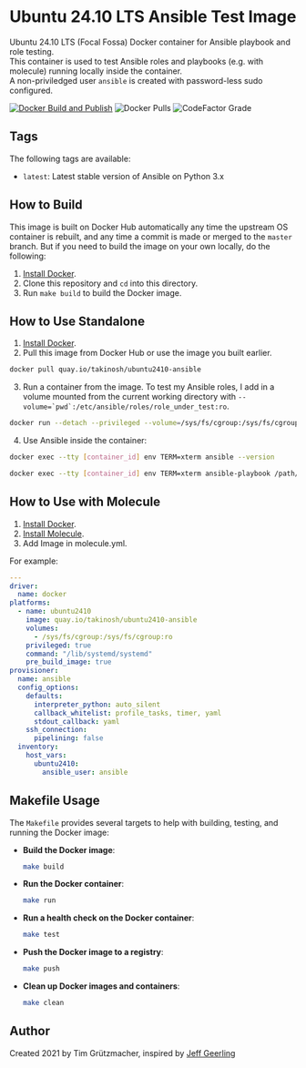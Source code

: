 # Ubuntu 24.10 LTS Ansible Test Image

Ubuntu 24.10 LTS (Focal Fossa) Docker container for Ansible playbook and role testing.  
This container is used to test Ansible roles and playbooks (e.g. with molecule) running locally inside the container.  
A non-priviledged user `ansible` is created with password-less sudo configured.

[![Docker Build and Publish](https://github.com/tosin2013/docker-ubuntu2410-ansible/actions/workflows/ci.yml/badge.svg)](https://github.com/tosin2013/docker-ubuntu2410-ansible/actions/workflows/ci.yml) ![Docker Pulls](https://img.shields.io/docker/pulls/tosin2013/ubuntu2410-ansible) ![CodeFactor Grade](https://img.shields.io/codefactor/grade/github/tosin2013/docker-ubuntu2410-ansible/main)

## Tags

The following tags are available:

  - `latest`: Latest stable version of Ansible on Python 3.x

## How to Build

This image is built on Docker Hub automatically any time the upstream OS container is rebuilt, and any time a commit is made or merged to the `master` branch. But if you need to build the image on your own locally, do the following:

  1. [Install Docker](https://docs.docker.com/engine/installation/).
  2. Clone this repository and `cd` into this directory.
  3. Run `make build` to build the Docker image.

## How to Use Standalone

  1. [Install Docker](https://docs.docker.com/engine/installation/).
  2. Pull this image from Docker Hub or use the image you built earlier.
  ```bash
  docker pull quay.io/takinosh/ubuntu2410-ansible
  ```
  3. Run a container from the image. To test my Ansible roles, I add in a volume mounted from the current working directory with ``--volume=`pwd`:/etc/ansible/roles/role_under_test:ro``.
  ```bash
  docker run --detach --privileged --volume=/sys/fs/cgroup:/sys/fs/cgroup:ro quay.io/takinosh/ubuntu2410-ansible
  ``` 
  4. Use Ansible inside the container:
  ```bash
  docker exec --tty [container_id] env TERM=xterm ansible --version
  ```
  ```bash
  docker exec --tty [container_id] env TERM=xterm ansible-playbook /path/to/ansible/playbook.yml
  ```

## How to Use with Molecule

  1. [Install Docker](https://docs.docker.com/engine/installation/).
  2. [Install Molecule](https://molecule.readthedocs.io/en/latest/installation.html).
  3. Add Image in molecule.yml.

For example:
```yaml
---
driver:
  name: docker
platforms:
  - name: ubuntu2410
    image: quay.io/takinosh/ubuntu2410-ansible
    volumes:
      - /sys/fs/cgroup:/sys/fs/cgroup:ro
    privileged: true
    command: "/lib/systemd/systemd"
    pre_build_image: true
provisioner:
  name: ansible
  config_options:
    defaults:
      interpreter_python: auto_silent
      callback_whitelist: profile_tasks, timer, yaml
      stdout_callback: yaml
    ssh_connection:
      pipelining: false
  inventory:
    host_vars:
      ubuntu2410:
        ansible_user: ansible
```

## Makefile Usage

The `Makefile` provides several targets to help with building, testing, and running the Docker image:

- **Build the Docker image**:
  ```bash
  make build
  ```

- **Run the Docker container**:
  ```bash
  make run
  ```

- **Run a health check on the Docker container**:
  ```bash
  make test
  ```

- **Push the Docker image to a registry**:
  ```bash
  make push
  ```

- **Clean up Docker images and containers**:
  ```bash
  make clean
  ```

## Author

Created 2021 by Tim Grützmacher, inspired by [Jeff Geerling](https://www.jeffgeerling.com/)
